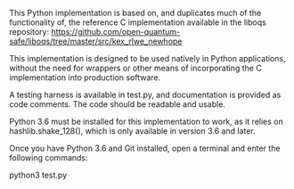 This Python implementation is based on, and duplicates much of the functionality of,
 the reference C implementation available in the liboqs repository:
 https://github.com/open-quantum-safe/liboqs/tree/master/src/kex_rlwe_newhope

This implementation is designed to be used natively in Python applications,
without the need for wrappers or other means of incorporating the C implementation
 into production software.

A testing harness is available in test.py, and documentation is provided as
 code comments. The code should be readable and usable.

Python 3.6 must be installed for this implementation to work, as it relies
 on hashlib.shake_128(), which is only available in version 3.6 and later.

Once you have Python 3.6 and Git installed, open a terminal and enter the following commands:

python3 test.py
